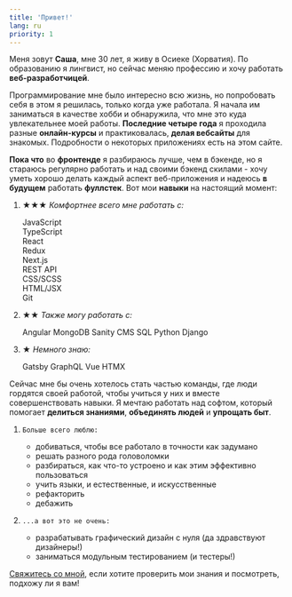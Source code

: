 ```yaml
---
title: 'Привет!'
lang: ru
priority: 1 
---
```

Меня зовут **Саша**, мне 30 лет, я живу в Осиеке (Хорватия). По образованию я лингвист, но сейчас меняю профессию и хочу работать **веб-разработчицей**. 

Программирование мне было интересно всю жизнь, но попробовать себя в этом я решилась, только когда уже работала. Я начала им заниматься в качестве хобби и обнаружила, что мне это куда увлекательнее моей работы. **Последние четыре года** я проходила разные **онлайн-курсы** и практиковалась, **делая вебсайты** для знакомых. Подробности о некоторых приложениях есть на этом сайте.

**Пока что** во **фронтенде** я разбираюсь лучше, чем в бэкенде, но я стараюсь регулярно работать и над своими бэкенд скилами - хочу уметь хорошо делать каждый аспект веб-приложения и надеюсь **в будущем** работать **фуллстек**. Вот мои **навыки** на настоящий момент:

1. 
    **★★★** *Комфортнее всего мне работать с:*
    <div class="circles">
    <div class="l">JavaScript</div>
    <div class="l">TypeScript</div>
    <div class="l">React</div>
    <div class="l">Redux</div>
    <div class="l">Next.js</div>
    <div class="l">REST API</div>
    <div class="l">CSS/SCSS</div>
    <div class="l">HTML/JSX</div>
    <div class="l">Git</div>
    </div>

1. 
    **★★** *Также могу работать с:*
    <div class="circles">
    <span class="l">Angular</span>
    <span class="l">MongoDB</span>
    <span class="l">Sanity CMS</span>
    <span class="l">SQL</span>
    <span class="l">Python</span>
    <span class="l">Django</span>
    </div>

1. 
    **★** *Немного знаю:*
    <div class="circles">
    <span class="l">Gatsby</span>
    <span class="l">GraphQL</span>
    <span class="l">Vue</span>
    <span class="l">HTMX</span>
    </div>

Сейчас мне бы очень хотелось стать частью команды, где люди гордятся своей работой, чтобы учиться у них и вместе совершенствовать навыки. Я мечтаю работать над софтом, который помогает **делиться знаниями**, **объединять людей** и **упрощать быт**.

1. 
    `Больше всего люблю:`
    - добиваться, чтобы все работало в точности как задумано
    - решать разного рода головоломки
    - разбираться, как что-то устроено и как этим эффективно пользоваться
    - учить языки, и естественные, и искусственные
    - рефакторить
    - дебажить

1. 
    `...а вот это не очень:`
    - разрабатывать графический дизайн с нуля (да здравствуют дизайнеры!)
    - заниматься модульным тестированием (и тестеры!)

[Свяжитесь со мной](/#backToTop), если хотите проверить мои знания и посмотреть, подхожу ли я вам!
